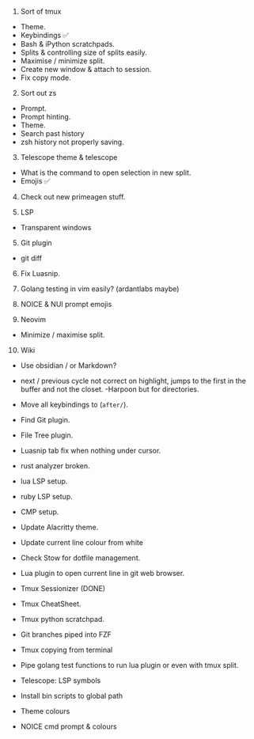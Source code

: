1. Sort of tmux
 - Theme.
- Keybindings ✅
 - Bash & iPython scratchpads.
 - Splits & controlling size of splits easily.
 - Maximise / minimize split.
 - Create new window & attach to session.
 - Fix copy mode.

2. Sort out zs
 - Prompt.
 - Prompt hinting.
 - Theme.
 - Search past history
 - zsh history not properly saving.

3. Telescope theme & telescope
  - What is the command to open selection in new split.
  - Emojis ✅

4. Check out new primeagen stuff.

5. LSP
  - Transparent windows

5. Git plugin
  - git diff

6. Fix Luasnip.

7. Golang testing in vim easily? (ardantlabs maybe)

8. NOICE & NUI prompt emojis

9. Neovim
  - Minimize / maximise split.

10. Wiki

  - Use obsidian / or Markdown?


- next / previous cycle not correct on highlight, jumps to the first in the buffer and not the closet.
-Harpoon but for directories.
- Move all keybindings to (`after/`).
- Find Git plugin.
- File Tree plugin.
- Luasnip tab fix when nothing under cursor.
- rust analyzer broken.
- lua LSP setup.
- ruby LSP setup.
- CMP setup.
- Update Alacritty theme.
- Update current line colour from white
- Check Stow for dotfile management.
- Lua plugin to open current line in git web browser.
- Tmux Sessionizer (DONE)
- Tmux CheatSheet.
- Tmux python scratchpad.
- Git branches piped into FZF
- Tmux copying from terminal
- Pipe golang test functions to run lua plugin or even with tmux split.
- Telescope: LSP symbols
- Install bin scripts to global path
- Theme colours
- NOICE cmd prompt & colours

